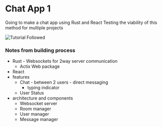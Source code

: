 # Chat App 1 
Going to make a chat app using Rust and React 
Testing the viability of this method for multiple projects 

![Tutorial Followed](https://blog.logrocket.com/real-time-chat-app-rust-react/)

### Notes from building process
- Rust - Websockets for 2way server communication
    - Actix Web package
- React
- features
    - Chat - between 2 users - direct messaging
        - typing indicator
    - User Status
- architecture and components
    - Websocket server
    - Room manager
    - User manager
    - Message manager
